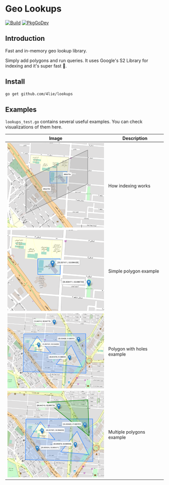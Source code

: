 # Geo Lookups

[![Build](https://github.com/4lie/lookups/actions/workflows/main.yml/badge.svg?branch=master)](https://github.com/4lie/lookups/actions/workflows/main.yml)
[![PkgGoDev](https://pkg.go.dev/badge/github.com/4lie/lookups)](https://pkg.go.dev/github.com/4lie/lookups)

## Introduction

Fast and in-memory geo lookup library.

Simply add polygons and run queries.
It uses Google's S2 Library for indexing and it's super fast :rocket:.

## Install

``` bash
go get github.com/4lie/lookups
```

## Examples

`lookups_test.go` contains several useful examples. You can check visualizations of them here.

| Image                                       | Description                |
|---------------------------------------------|----------------------------|
| <img src="./images/index.png" width="350"/> | How indexing works         |
| <img src="./images/1.png" width="350"/>     | Simple polygon example     |
| <img src="./images/2.png" width="350"/>     | Polygon with holes example |
| <img src="./images/3.png" width="350"/>     | Multiple polygons example  |
